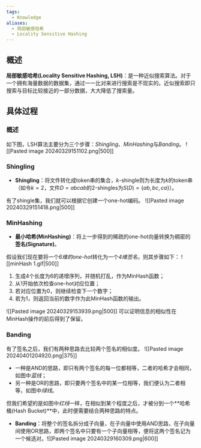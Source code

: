 ```yaml
---
tags:
  - Knowledge
aliases:
  - 局部敏感哈希
  - Locality Sensitive Hashing
---
```

## 概述
**局部敏感哈希(Locality Sensitive Hashing, LSH)**：是一种近似搜索算法。对于一个拥有海量数据的数据集，通过一一比对来进行搜索是不现实的。近似搜索即只搜索与目标比较接近的一部分数据，大大降低了搜索量。
## 具体过程
### 概述
如下图，LSH算法主要分为三个步骤：*Shingling*、*MinHashing*与*Banding*。
![[Pasted image 20240329151102.png|500]]
### Shingling
- **Shingling**：将文件转化成token串的集合，$k$-shingle则为长度为$k$的token串（如令$k=2$，文件$D=abcab$的$2$-shingles为$S(D)=\{ab,bc,ca\}$）。

有了shingle集，我们就可以根据它创建一个one-hot编码。
![[Pasted image 20240329151418.png|500]]
### MinHashing
- **最小哈希(MinHashing)**：将上一步得到的稀疏的one-hot向量转换为稠密的**签名(Signature)**。

假设我们现在要将一个*6维的one-hot*转化为一个*4维签名*，则其步骤如下：
![[minHash 1.gif|500]]
1. 生成4个长度为6的递增序列，并随机打乱，作为MinHash函数；
2. 从1开始依次检查one-hot对应位置；
3. 若对应位置为0，则继续检查下一个数字；
4. 若为1，则返回当前的数字作为此MinHash函数的输出。

![[Pasted image 20240329153939.png|500]]
可以证明信息的相似性在MinHash操作的前后得到了保留。
### Banding
有了签名之后，我们有两种思路去比较两个签名的相似度。
![[Pasted image 20240401204920.png|375]]
- 一种是AND的思路，即只有两个签名的每一位都相等，二者的哈希才会相同，如图中*蓝线*；
- 另一种是OR的思路，即只要两个签名中的某一位相等，我们便认为二者相等，如图中*绿线*。

但我们希望的是如图中*红线*一样，在相似到某个程度之后，才被分到一个**哈希桶(Hash Bucket)**中，此时便需要结合两种思路的特点。

- **Banding**：将整个的签名拆分成子向量，在子向量中使用AND思路，在子向量间使用OR思路，即两个签名中只要有一个子向量相等，便将这两个签名记为一个候选对。![[Pasted image 20240329160309.png|600]]
